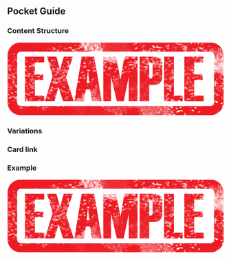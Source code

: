 ## Pocket Guide

### Content Structure

![expample.png](..%2Fassets%2Fexample.png)

### Variations

### Card link

### Example

![expample.png](..%2Fassets%2Fexample.png)
